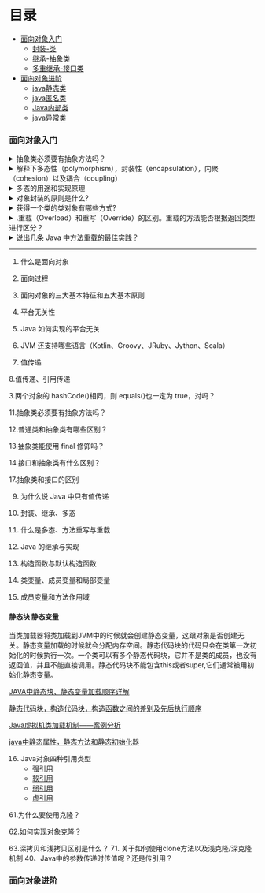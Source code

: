 
# 目录

* [面向对象入门](#面向对象入门)
  * [封装-类](#封装)
  * [继承-抽象类](#继承)
  * [多重继承-接口类](#多重继承)
* [面向对象进阶](#面向对象进阶)
  * [java静态类](#java静态类)
  * [java匿名类](#java匿名类)
  * [Java内部类](#Java内部类)
  * [java异常类](#java异常类)

### 面向对象入门

<details>
<summary> 抽象类必须要有抽象方法吗？</summary>
 
 不需要，抽象类不一定非要有抽象方法。

示例代码：

```java

abstract class Cat {
    public static void sayHi() {
        System. out. println("hi~");
    }
}

```

上面代码，抽象类并没有抽象方法但完全可以正常运行。

</details> 

<details>
<summary> 解释下多态性（polymorphism），封装性（encapsulation），内聚（cohesion）以及耦合（coupling）</summary>

抽象：抽象是将一类对象的共同特征总结出来构造类的过程，包括数据抽象和行为抽象两方面。抽象只关注对象有哪些属性和行为，并不关注这些行为的细节是什么。

封装：通常认为封装是把数据和操作数据的方法绑定起来，对数据的访问只能通过已定义的接口。面向对象的本质就是将现实世界描绘成一系列完全自治、封闭的对象。我们在类中编写的方法就是对实现细节的一种封装；我们编写一个类就是对数据和数据操作的封装。可以说，封装就是隐藏一切可隐藏的东西，只向外界提供最简单的编程接口（可以想想普通洗衣机和全自动洗衣机的差别，明显全自动洗衣机封装更好因此操作起来更简单；我们现在使用的智能手机也是封装得足够好的，因为几个按键就搞定了所有的事情）。

内聚：进行架构设计时的内聚高低是指，设计某个模块或者关注点时，模块或关注点内部的一系列相关功能的相关程度的高低。高内聚提供了更好的可维护性和可复用性。而低内聚的模块则表名模块直接的依赖程度高，那么一旦修改了该模块依赖的对象则无法使用该模块，必须也进行相应的修改才可以继续使用。

耦合：简单地说，软件工程中对象之间的耦合度就是对象之间的依赖性。指导使用和维护对象的主要问题是对象之间的多重依赖性。对象之间的耦合越高，维护成本越高。因此对象的设计应使类和构件之间的耦合最小。耦合性是程序结构中各个模块之间相互关联的度量。它取决于各个模块之间的接口的复杂程度、调用模块的方式以及哪些信息通过接口。

耦合可以分为以下几种，它们之间的耦合度由高到低排列如下：

1. 内容耦合。当一个模块直接修改或操作另一个模块的数据时，或一个模块不通过正常入口而转入另一个模块时，这样的耦合被称为内容耦合。内容耦合是最高程度的耦合，应该避免使用之。

2. 公共耦合。两个或两个以上的模块共同引用一个全局数据项，这种耦合被称为公共耦合。在具有大量公共耦合的结构中，确定究竟是哪个模块给全局变量赋了一个特定的值是十分困难的。

3. 外部耦合 。一组模块都访问同一全局简单变量而不是同一全局数据结构，而且不是通过参数表传递该全局变量的信息，则称之为外部耦合。

4. 控制耦合 。一个模块通过接口向另一个模块传递一个控制信号，接受信号的模块根据信号值而进行适当的动作，这种耦合被称为控制耦合。

5. 标记耦合 。若一个模块A通过接口向两个模块B和C传递一个公共参数，那么称模块B和C之间存在一个标记耦合。

6. 数据耦合。模块之间通过参数来传递数据，那么被称为数据耦合。数据耦合是最低的一种耦合形式，系统中一般都存在这种类型的耦合，因为为了完成一些有意义的功能，往往需要将某些模块的输出数据作为另一些模块的输入数据。

7. 非直接耦合 。两个模块之间没有直接关系，它们之间的联系完全是通过主模块的控制和调用来实现的。

</details> 


<details>
<summary> 多态的用途和实现原理</summary>

1、编译时多态（又称静态多态）

2、运行时多态（又称动态多态）

重载（overload）就是编译时多态的一个例子，编译时多态在编译时就已经确定，运行时运行的时候调用的是确定的方法。
我们通常所说的多态指的都是运行时多态，也就是编译时不确定究竟调用哪个具体方法，一直延迟到运行时才能确定。这也是为什么有时候多态方法又被称为延迟方法的原因。

* 多态通常有两种实现方法：

  1、子类继承父类（extends）

  2、子类实现接口（implements）

* 多态最大的用途

个人认为在于对设计和架构的复用，更进一步来说，《设计模式》中提倡的针对接口编程而不是针对实现编程就是充分利用多态的典型例子。定义功能和组件时定义接口，实现可以留到之后的流程中。同时一个接口可以有多个实现，甚至于完全可以在一个设计中同时使用一个接口的多种实现。

* 多态实现原理

多态允许具体访问时实现方法的动态绑定。Java对于动态绑定的实现主要依赖于方法表，通过继承和接口的多态实现有所不同。
继承：在执行某个方法时，在方法区中找到该类的方法表，再确认该方法在方法表中的偏移量，找到该方法后如果被重写则直接调用，否则认为没有重写父类该方法，这时会按照继承关系搜索父类的方法表中该偏移量对应的方法。

接口：Java 允许一个类实现多个接口，从某种意义上来说相当于多继承，这样同一个接口的的方法在不同类方法表中的位置就可能不一样了。所以不能通过偏移量的方法，而是通过搜索完整的方法表。

tips：因为每次接口调用都要搜索方法表，所以从效率上来说，接口方法的调用总是慢于类方法的调用的。

</details>

<details>
<summary> 对象封装的原则是什么?</summary>
在面向对象程式设计方法中，封装（英语：Encapsulation）是指一种将抽象性函式接口的实现细节部份包装、隐藏起来的方法。封装可以被认为是一个保护屏障，防止该类的代码和数据被外部类定义的代码随机访问。要访问该类的代码和数据，必须通过严格的接口控制。封装最主要的功能在于我们能修改自己的实现代码，而不用修改那些调用我们代码的程序片段。适当的封装可以让程式码更容易理解与维护，也加强了程式码的安全性。

修改属性的可见性来限制对属性的访问（一般限制为private）；
对每个值属性提供对外的公共方法访问，也就是创建一对赋取值方法，用于对私有属性的访问；

</details>

<details>
<summary> 获得一个类的类对象有哪些方式?</summary>

1.通过对象的getClass方法进行获取。这种方式需要具体的类和该类的对象，以及调用getClass方法。
2.任何数据类型(包括基本数据类型)都具备着一个静态的属性class，通过它可直接获取到该类型对应的Class对象。这种方式要使用具体的类，然后调用类中的静态属性class完成，无需调用方法，性能更好。
3.通过Class.forName()方法获取。这种方式仅需使用类名，就可以获取该类的Class对象，更有利于扩展。

```java

import org.junit.Test;
/**
 * 演示获取Class c对象的三种方法
 *@fileName ReflectGetClass.java
 */
public class ReflectGetClass {

    /**
     * 法1：通过对象---对象.getClass()来获取c(一个Class对象)
     */
    @Test
    public void get1(){
        Person p=new Person("Jack", 23);
        Class c=p.getClass();//来自Object方法
    }

    /**
     * 法2：通过类(类型)---任何数据类型包括(基本数据类型)
     * 都有一个静态的属性class ，他就是c 一个Class对象
     */
    @Test
    public void get2(){
        Class c=Person.class;
        Class c2=int.class;
    }

    /**
     * 法3：通过字符串(类全名 )---能够实现解耦：Class.forName(str)
     */
    @Test
    public void get3(){
        try {
            Class c=Class.forName("cn.hncu.reflect.test.Person");
        } catch (ClassNotFoundException e) {
            e.printStackTrace();
        }
    }
}

```

</details>

<details>
<summary> .重载（Overload）和重写（Override）的区别。重载的方法能否根据返回类型进行区分？</summary>

* 一、重写（override）
override是重写（覆盖）了一个方法，以实现不同的功能。一般是用于子类在继承父类时，重写（重新实现）父类中的方法。重写（覆盖）的规则：

1、重写方法的参数列表必须完全与被重写的方法的相同,否则不能称其为重写而是重载.

2、重写方法的访问修饰符一定要大于被重写方法的访问修饰符（public>protected>default>private）。

3、重写的方法的返回值必须和被重写的方法的返回一致；

4、重写的方法所抛出的异常必须和被重写方法的所抛出的异常一致，或者是其子类；

5、被重写的方法不能为private，否则在其子类中只是新定义了一个方法，并没s有对其进行重写。

6、静态方法不能被重写为非静态的方法（会编译出错）。

* 二、overload是重载
一般是用于在一个类内实现若干重载的方法，这些方法的名称相同而参数形式不同。
重载的规则：
1、在使用重载时只能通过相同的方法名、不同的参数形式实现。不同的参数类型可以是不同的参数类型，不同的参数个数，不同的参数顺序（参数类型必须不一样）；

2、不能通过访问权限、返回类型、抛出的异常进行重载；

3、方法的异常类型和数目不会对重载造成影响；

多态的概念比较复杂，有多种意义的多态，一个有趣但不严谨的说法是：继承是子类使用父类的方法，而多态则是父类使用子类的方法。一般，我们使用多态是为了避免在父类里大量重载引起代码臃肿且难于维护。

《java编程思想》中很好的回答了不能以返回值来区分重载方法：

```java

void f(){ }
void f(){ return 1; }

```

假如有int x=f(),这里是可以区分重载方法，但有时候并不需要返回值，只是调用方法，那么像这样的f()就让人无法理解了。

</details>

<details>
<summary> 说出几条 Java 中方法重载的最佳实践？</summary>

a）不要重载这样的方法：一个方法接收 int 参数，而另个方法接收 Integer 参数。

b）不要重载参数数量一致，而只是参数顺序不同的方法。

c）如果重载的方法参数个数多于 5 个，采用可变参数。

</details>



---

1. 什么是面向对象

2. 面向过程

3. 面向对象的三大基本特征和五大基本原则

4. 平台无关性

5. Java 如何实现的平台无关

6. JVM 还支持哪些语言（Kotlin、Groovy、JRuby、Jython、Scala）

7.  值传递

8.值传递、引用传递

3.两个对象的 hashCode()相同，则 equals()也一定为 true，对吗？

11.抽象类必须要有抽象方法吗？

12.普通类和抽象类有哪些区别？

13.抽象类能使用 final 修饰吗？

14.接口和抽象类有什么区别？

17.抽象类和接口的区别

9. 为什么说 Java 中只有值传递

10. 封装、继承、多态

11. 什么是多态、方法重写与重载

12. Java 的继承与实现

13. 构造函数与默认构造函数

14. 类变量、成员变量和局部变量


15. 成员变量和方法作用域

#### 静态块 静态变量
当类加载器将类加载到JVM中的时候就会创建静态变量，这跟对象是否创建无关。静态变量加载的时候就会分配内存空间。静态代码块的代码只会在类第一次初始化的时候执行一次。一个类可以有多个静态代码块，它并不是类的成员，也没有返回值，并且不能直接调用。静态代码块不能包含this或者super,它们通常被用初始化静态变量。

   [JAVA中静态块、静态变量加载顺序详解](https://blog.csdn.net/Mrzhoug/article/details/51581994)
   
   [静态代码块，构造代码块，构造函数之间的差别及先后执行顺序](https://blog.csdn.net/u011889786/article/details/53364205)  
   
   [Java虚拟机类加载机制——案例分析](https://blog.csdn.net/u013256816/article/details/50837863)
   
   [java中静态属性，静态方法和静态初始化器](https://blog.csdn.net/bzhxuexi/article/details/17606691)


16. Java对象四种引用类型
    * [强引用]()
    * [软引用]()
    * [弱引用]()
    * [虚引用]()


61.为什么要使用克隆？

62.如何实现对象克隆？

63.深拷贝和浅拷贝区别是什么？
71. 关于如何使用clone方法以及浅克隆/深克隆机制
40、Java中的参数传递时传值呢？还是传引用？

### 面向对象进阶
